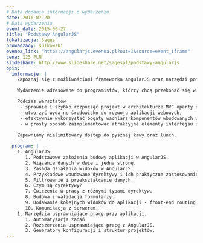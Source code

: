```yaml
---
# Data dodania informacji o wydarzeniu
date: 2016-07-20
# Data wydarzenia
event_date: 2015-06-27
title: "Podstawy AngularJS"
lokalizacja: Sages
prowadzacy: sulkowski
evenea_link: "https://angularjs.evenea.pl?out=1&source=event_iframe"
cena: 125 PLN
slideshare: http://www.slideshare.net/sagespl/podstawy-angularjs
opis:
  informacje: |
    Zapoznaj się z możliwościami frameworka AngularJS oraz narzędzi pomocnych przy budowie aplikacji internetowych w architekturze "Single-page application" podczas jednodniowych warsztatów hands-on!

    Wydarzenie adresowane do programistów, którzy chcą przekonać się w praktyce na czym polega efektywność w programowaniu aplikacji we frameworku AngularJS i zdobyć wiedzę potrzebną do rozpoczęcia pracy z tym narzędziem.

    Podczas warsztatów
     - sprawnie i szybko rozpocząć projekt w architekturze MVC oparty na AngularJS,
     - utworzyć wydajne środowisko do rozwoju aplikacji webowych,
     - efektywnie wykorzystać bogaty wachlarz komponentów wbudowanych w AngularJS,
     - w prosty sposób zaimplementować atrakcyjne elementy interfejsu użytkownika.

    Zapewniamy nielimitowany dostęp do pysznej kawy oraz lunch.
                     
  program: |
    1. AngularJS
       1. Podstawowe założenia budowy aplikacji w AngularJS.
       2. Wiązanie danych w dwie i jedną stronę.
       3. Zasada działania widoków w AngularJS.
       4. Przykładowe wbudowane dyrektywy i ich praktyczne zastosowanie.
       5. Filtrowanie i przekształcanie danych.
       6. Czym są dyrektywy?
       7. Ćwiczenia w pracy z różnymi typami dyrektyw.
       8. Budowa i walidacja formularzy.
       9. Dodawanie kolejnych widoków do aplikacji - front-end routing.
       10. Komunikacja z serwerem.
    1. Narzędzia usprawniające pracę przy aplikacji.
       1. Automatyzacja zadań.
       2. Rozszerzenia usprawniające pracę z AngularJS.
       3. Generatory konfiguracji i struktur projektów.
---
```

